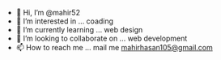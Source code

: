 - 👋 Hi, I’m @mahir52
- 👀 I’m interested in ... coading
- 🌱 I’m currently learning ... web design
- 💞️ I’m looking to collaborate on ... web development
- 📫 How to reach me ... mail me mahirhasan105@gmail.com

<!---
mahir52/mahir52 is a ✨ special ✨ repository because its `README.md` (this file) appears on your GitHub profile.
You can click the Preview link to take a look at your changes.
--->
